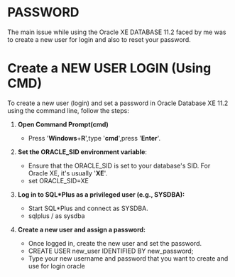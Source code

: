 # PASSWORD
The main issue while using the Oracle XE DATABASE 11.2 faced by me was to create a new user for login and also to reset your password.

# Create a NEW USER LOGIN (Using CMD)
To create a new user (login) and set a password in Oracle Database XE 11.2 using the command line, follow the steps:

1. **Open Command Prompt(cmd)**
   - Press '**Windows**+**R**',type '**cmd**',press '**Enter**'.
     
2. **Set the ORACLE_SID environment variable**:
   - Ensure that the ORACLE_SID is set to your database's SID. For Oracle XE, it's usually '**XE**'.
   - set ORACLE_SID=XE

3. **Log in to SQL*Plus as a privileged user (e.g., SYSDBA):**
   - Start SQL*Plus and connect as SYSDBA.
   - sqlplus / as sysdba

4. **Create a new user and assign a password:**
   - Once logged in, create the new user and set the password.
   - CREATE USER new_user IDENTIFIED BY new_password;
   - Type your new username and password that you want to create and use for login oracle
 
